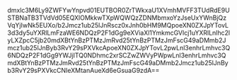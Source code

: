 dmxlc3M6Ly9ZWFYwYnpvd01EUTBOR0ZrTWkxaU1XVmhMVFF3TUdRdE9USTBNaTB3TVdVd05EQXlOMkkwTXpWQWQzZDNMbmxoYzJseUxYWnBjQzVqYjIwNk5EUXo/b2Jmcz1ub25lJnRscz0xJnh0bHM9MQpoeXN0ZXJpYTovL3d3dy5uYXRlLmFzaWE6NDQzP2F1dGg9eXViaXl1YmkmcGVlcj1uYXRlLnlhc2lyLXZpcC5jb20mdXBtYnBzPTMzJmRvd25tYnBzPTMzJmFscG49aDMmb2Jmcz1ub25lJnByb3RvY29sPXVkcApoeXN0ZXJpYTovL2pwLnl3enhrLmhvc3Q6NDQzP2F1dGg9YWJjITQ0NDhmc2xrSCZwZWVyPWpwLnl3enhrLmhvc3QmdXBtYnBzPTMzJmRvd25tYnBzPTMzJmFscG49aDMmb2Jmcz1ub25lJnByb3RvY29sPXVkcCNIeXMtanAueXd6eGsuaG9zdA==
